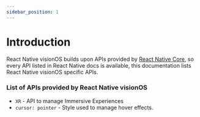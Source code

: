 ```yaml
---
sidebar_position: 1
---
```


# Introduction

React Native visionOS builds upon APIs provided by [React Native Core](https://reactnative.dev), so every API listed in React Native docs is available, this documentation lists React Native visionOS specific APIs.

### List of APIs provided by React Native visionOS

- `XR` - API to manage Immersive Experiences
- `cursor: pointer` - Style used to manage hover effects.

